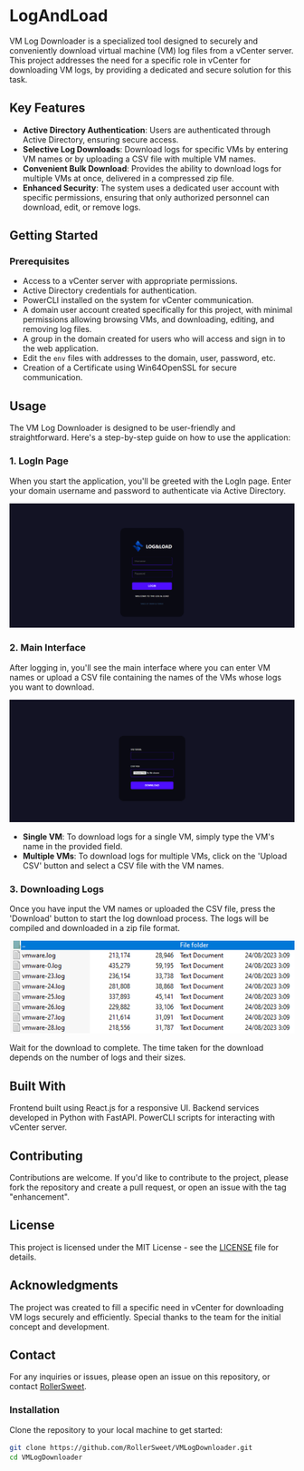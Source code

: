 # LogAndLoad

VM Log Downloader is a specialized tool designed to securely and conveniently download virtual machine (VM) log files from a vCenter server. This project addresses the need for a specific role in vCenter for downloading VM logs, by providing a dedicated and secure solution for this task.

## Key Features

- **Active Directory Authentication**: Users are authenticated through Active Directory, ensuring secure access.
- **Selective Log Downloads**: Download logs for specific VMs by entering VM names or by uploading a CSV file with multiple VM names.
- **Convenient Bulk Download**: Provides the ability to download logs for multiple VMs at once, delivered in a compressed zip file.
- **Enhanced Security**: The system uses a dedicated user account with specific permissions, ensuring that only authorized personnel can download, edit, or remove logs.

## Getting Started

### Prerequisites

- Access to a vCenter server with appropriate permissions.
- Active Directory credentials for authentication.
- PowerCLI installed on the system for vCenter communication.
- A domain user account created specifically for this project, with minimal permissions allowing browsing VMs, and downloading, editing, and removing log files.
- A group in the domain created for users who will access and sign in to the web application.
- Edit the `env` files with addresses to the domain, user, password, etc.
- Creation of a Certificate using Win64OpenSSL for secure communication.

## Usage

The VM Log Downloader is designed to be user-friendly and straightforward. Here's a step-by-step guide on how to use the application:

### 1. LogIn Page

When you start the application, you'll be greeted with the LogIn page. Enter your domain username and password to authenticate via Active Directory.

![LogIn Page](/Screenshots/LogAndLoadLogin.png)

### 2. Main Interface

After logging in, you'll see the main interface where you can enter VM names or upload a CSV file containing the names of the VMs whose logs you want to download.

![Main Interface](/Screenshots/LogAndLoadMain.png)

- **Single VM**: To download logs for a single VM, simply type the VM's name in the provided field.
- **Multiple VMs**: To download logs for multiple VMs, click on the 'Upload CSV' button and select a CSV file with the VM names.

### 3. Downloading Logs

Once you have input the VM names or uploaded the CSV file, press the 'Download' button to start the log download process. The logs will be compiled and downloaded in a zip file format.

![Downloading Logs](/Screenshots/LogAndLoadRar.png)

Wait for the download to complete. The time taken for the download depends on the number of logs and their sizes.

## Built With

Frontend built using React.js for a responsive UI.
Backend services developed in Python with FastAPI.
PowerCLI scripts for interacting with vCenter server.

## Contributing

Contributions are welcome. If you'd like to contribute to the project, please fork the repository and create a pull request, or open an issue with the tag "enhancement".

## License

This project is licensed under the MIT License - see the [LICENSE](LICENSE) file for details.

## Acknowledgments

The project was created to fill a specific need in vCenter for downloading VM logs securely and efficiently. Special thanks to the team for the initial concept and development.

## Contact

For any inquiries or issues, please open an issue on this repository, or contact [RollerSweet](https://github.com/RollerSweet).


### Installation

Clone the repository to your local machine to get started:

```bash
git clone https://github.com/RollerSweet/VMLogDownloader.git
cd VMLogDownloader
```
